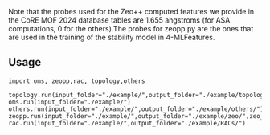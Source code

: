 Note that the probes used for the Zeo++ computed features we provide in the CoRE MOF 2024 database tables are 1.655 angstroms (for ASA computations, 0 for the others).The probes for zeopp.py are the ones that are used in the training of the stability model in 4-MLFeatures.

## Usage                                
                                   
```
import oms, zeopp,rac, topology,others

topology.run(input_folder="./example/",output_folder="./example/topology/")
oms.run(input_folder="./example/")
others.run(input_folder="./example/",output_folder="./example/others/")
zeopp.run(input_folder="./example/",output_folder="./example/zeo/",zeo_path="/mnt/d/zeo++-0.3/")
rac.run(input_folder="./example/",output_folder="./example/RACs/")
```

